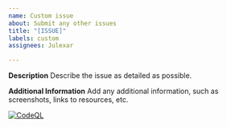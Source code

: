 ```yaml
---
name: Custom issue
about: Submit any other issues
title: "[ISSUE]"
labels: custom
assignees: Julexar

---
```


**Description**
Describe the issue as detailed as possible.

**Additional Information**
Add any additional information, such as screenshots, links to resources, etc.

[![CodeQL](https://github.com/Julexar/RPG-Master-Rework/actions/workflows/github-code-scanning/codeql/badge.svg)](https://github.com/Julexar/RPG-Master-Rework/actions/workflows/github-code-scanning/codeql)
